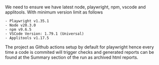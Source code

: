 We need to ensure we have latest node, playwright, npm, vscode and applitools. With minimum version limit as follows

    - Playwright v1.35.1
    - Node v20.3.0
    - npm v9.6.5
    - VSCode Version: 1.79.1 (Universal)
    - Applitools v1.17.5

The project as Github actions setup by default for playwright hence every time a code is commited will trigger checks and generated reports can be found at the Summary section of the run as archived html reports.
